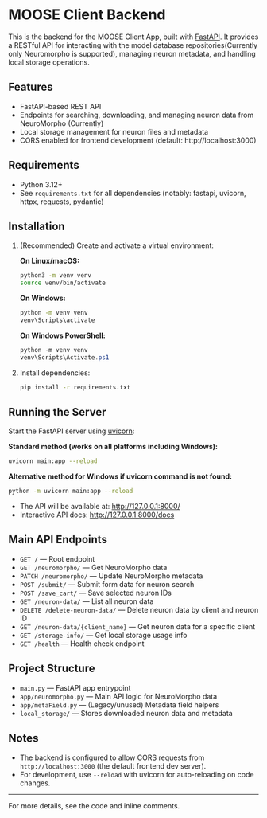 # MOOSE Client Backend

This is the backend for the MOOSE Client App, built with [FastAPI](https://fastapi.tiangolo.com/). It provides a RESTful API for interacting with the model database repositories(Currently only Neuromorpho is supported), managing neuron metadata, and handling local storage operations.

## Features

- FastAPI-based REST API
- Endpoints for searching, downloading, and managing neuron data from NeuroMorpho (Currently)
- Local storage management for neuron files and metadata
- CORS enabled for frontend development (default: http://localhost:3000)

## Requirements

- Python 3.12+
- See `requirements.txt` for all dependencies (notably: fastapi, uvicorn, httpx, requests, pydantic)

## Installation

1. (Recommended) Create and activate a virtual environment:

   **On Linux/macOS:**

   ```bash
   python3 -m venv venv
   source venv/bin/activate
   ```

   **On Windows:**

   ```cmd
   python -m venv venv
   venv\Scripts\activate
   ```

   **On Windows PowerShell:**

   ```powershell
   python -m venv venv
   venv\Scripts\Activate.ps1
   ```

2. Install dependencies:
   ```bash
   pip install -r requirements.txt
   ```

## Running the Server

Start the FastAPI server using [uvicorn](https://www.uvicorn.org/):

**Standard method (works on all platforms including Windows):**

```bash
uvicorn main:app --reload
```

**Alternative method for Windows if uvicorn command is not found:**

```bash
python -m uvicorn main:app --reload
```

- The API will be available at: http://127.0.0.1:8000/
- Interactive API docs: http://127.0.0.1:8000/docs

## Main API Endpoints

- `GET /` — Root endpoint
- `GET /neuromorpho/` — Get NeuroMorpho data
- `PATCH /neuromorpho/` — Update NeuroMorpho metadata
- `POST /submit/` — Submit form data for neuron search
- `POST /save_cart/` — Save selected neuron IDs
- `GET /neuron-data/` — List all neuron data
- `DELETE /delete-neuron-data/` — Delete neuron data by client and neuron ID
- `GET /neuron-data/{client_name}` — Get neuron data for a specific client
- `GET /storage-info/` — Get local storage usage info
- `GET /health` — Health check endpoint

## Project Structure

- `main.py` — FastAPI app entrypoint
- `app/neuromorpho.py` — Main API logic for NeuroMorpho data
- `app/metaField.py` — (Legacy/unused) Metadata field helpers
- `local_storage/` — Stores downloaded neuron data and metadata

## Notes

- The backend is configured to allow CORS requests from `http://localhost:3000` (the default frontend dev server).
- For development, use `--reload` with uvicorn for auto-reloading on code changes.

---

For more details, see the code and inline comments.

```

```
